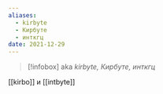 ```yaml
---
aliases:
  - kirbyte
  - Кирбуте
  - инткгц
date: 2021-12-29
---
```

>[!infobox]
> aka *kirbyte, Кирбуте, инткгц*

[[kirbo]] и [[intbyte]] 

